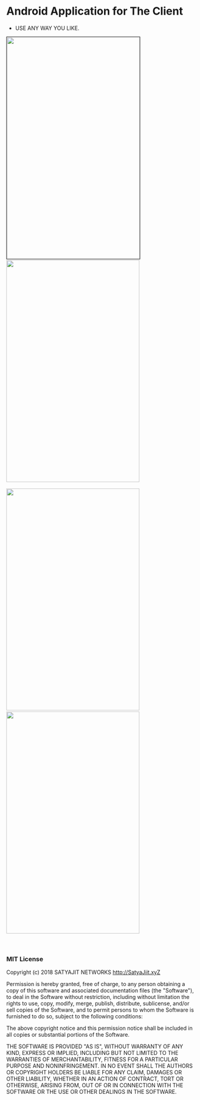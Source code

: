 # Android Application for The Client
* USE ANY WAY YOU LIKE.


<img src="/screen/ss1.png" height="583" width="350" border="1px"/>&nbsp;
<img src="/screen/ss2.png" height="583" width="350" />&nbsp;

<img src="/screen/ss3.png" height="583" width="350" />&nbsp;
<img src="/screen/ss4.png" height="583" width="350" />&nbsp;


&nbsp;

### MIT License

Copyright (c) 2018 SATYAJIT NETWORKS http://SatyaJiit.xyZ

Permission is hereby granted, free of charge, to any person obtaining a copy
of this software and associated documentation files (the "Software"), to deal
in the Software without restriction, including without limitation the rights
to use, copy, modify, merge, publish, distribute, sublicense, and/or sell
copies of the Software, and to permit persons to whom the Software is
furnished to do so, subject to the following conditions:

The above copyright notice and this permission notice shall be included in all
copies or substantial portions of the Software.

THE SOFTWARE IS PROVIDED "AS IS", WITHOUT WARRANTY OF ANY KIND, EXPRESS OR
IMPLIED, INCLUDING BUT NOT LIMITED TO THE WARRANTIES OF MERCHANTABILITY,
FITNESS FOR A PARTICULAR PURPOSE AND NONINFRINGEMENT. IN NO EVENT SHALL THE
AUTHORS OR COPYRIGHT HOLDERS BE LIABLE FOR ANY CLAIM, DAMAGES OR OTHER
LIABILITY, WHETHER IN AN ACTION OF CONTRACT, TORT OR OTHERWISE, ARISING FROM,
OUT OF OR IN CONNECTION WITH THE SOFTWARE OR THE USE OR OTHER DEALINGS IN THE
SOFTWARE.
